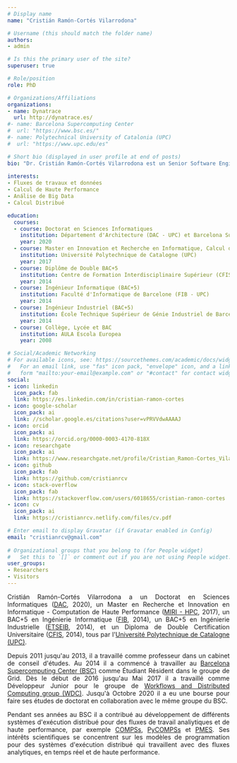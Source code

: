 ```yaml
---
# Display name
name: "Cristián Ramón-Cortés Vilarrodona"

# Username (this should match the folder name)
authors:
- admin

# Is this the primary user of the site?
superuser: true

# Role/position
role: PhD

# Organizations/Affiliations
organizations:
- name: Dynatrace
  url: http://dynatrace.es/
#- name: Barcelona Supercomputing Center
#  url: "https://www.bsc.es/"
#- name: Polytechnical University of Catalonia (UPC)
#  url: "https://www.upc.edu/es"

# Short bio (displayed in user profile at end of posts)
bio: "Dr. Cristián Ramón-Cortés Vilarrodona est un Senior Software Engineer pour Dynatrace." 
 
interests:   
- Fluxes de travaux et données
- Calcul de Haute Performance
- Análise de Big Data
- Calcul Distribué

education:
  courses:
  - course: Doctorat en Sciences Informatiques
    institution: Département d'Architecture (DAC - UPC) et Barcelona Supercomputing Center (BSC)
    year: 2020
  - course: Master en Innovation et Recherche en Informatique, Calcul de Haute Performance (MIRI - HPC)
    institution: Université Polytechnique de Catalogne (UPC)
    year: 2017
  - course: Diplôme de Double BAC+5
    institution: Centre de Formation Interdisciplinaire Supérieur (CFIS - UPC)
    year: 2014
  - course: Ingénieur Informatique (BAC+5)
    institution: Faculté d'Informatique de Barcelone (FIB - UPC)
    year: 2014
  - course: Ingénieur Industriel (BAC+5)
    institution: École Technique Supérieur de Génie Industriel de Barcelone (ETSEIB - UPC)
    year: 2014
  - course: Collège, Lycée et BAC
    institution: AULA Escola Europea
    year: 2008

# Social/Academic Networking
# For available icons, see: https://sourcethemes.com/academic/docs/widgets/#icons
#   For an email link, use "fas" icon pack, "envelope" icon, and a link in the
#   form "mailto:your-email@example.com" or "#contact" for contact widget.
social:
- icon: linkedin
  icon_pack: fab
  link: https://es.linkedin.com/in/cristian-ramon-cortes
- icon: google-scholar
  icon_pack: ai
  link: //scholar.google.es/citations?user=vPRVVdwAAAAJ
- icon: orcid
  icon_pack: ai
  link: https://orcid.org/0000-0003-4170-818X
- icon: researchgate
  icon_pack: ai
  link: https://www.researchgate.net/profile/Cristian_Ramon-Cortes_Vilarrodona
- icon: github
  icon_pack: fab
  link: https://github.com/cristianrcv
- icon: stack-overflow
  icon_pack: fab
  link: https://stackoverflow.com/users/6018655/cristian-ramon-cortes
- icon: cv
  icon_pack: ai
  link: https://cristianrcv.netlify.com/files/cv.pdf

# Enter email to display Gravatar (if Gravatar enabled in Config)
email: "cristianrcv@gmail.com"
  
# Organizational groups that you belong to (for People widget)
#   Set this to `[]` or comment out if you are not using People widget.  
user_groups:
- Researchers
- Visitors
---
```


<p align="justify">
Cristián Ramón-Cortés Vilarrodona a un Doctorat en Sciences Informatiques (<a href="http://www.ac.upc.edu/es" target="_blank">DAC</a>, 2020), un Master en Recherche et Innovation en Informatique - Computation de Haute Performance (<a href="https://masters.fib.upc.edu/masters/miri-high-performance-computing" target="_blank">MIRI - HPC</a>, 2017), un BAC+5 en Ingénierie Informatique (<a href="https://www.fib.upc.edu/" target="_blank">FIB</a>, 2014), un BAC+5 en Ingénierie Industrielle (<a href="https://etseib.upc.edu/ca" target="_blank">ETSEIB</a>, 2014), et un Diploma de Double Certification Universitaire (<a href="https://cfis.upc.edu/" target="_blank">CFIS</a>, 2014), tous par l'<a href="https://www.upc.edu/" target="_blank">Université Polytechnique de Catalogne (UPC)</a>.
</p>

<p align="justify">
Depuis 2011 jusqu'au 2013, il a travaillé comme professeur dans un cabinet de conseil d'études. Au 2014 il a commencé à travailler au <a href="https://www.bsc.es/" target="_blank">Barcelona Supercomputing Center (BSC)</a> comme Étudiant Résident dans le groupe de Grid. Dès le début de 2016 jusqu'au Mai 2017 il a travaillé comme Développeur Junior pour le groupe de <a href="https://www.bsc.es/discover-bsc/organisation/scientific-structure/workflows-and-distributed-computing" target="_blank">Workflows and Distributed Computing group (WDC)</a>. Jusqu'à Octobre 2020 il a eu une bourse pour faire ses études de doctorat en collaboration avec le même groupe du BSC.
</p>

<p align="justify">
Pendant ses années au BSC il a contribué au développement de différents systèmes d'exécution distribué pour des fluxes de travail analiytiques et de haute performance, par exemple <a href="http://compss.bsc.es" target="_blank">COMPSs</a>, <a href="http://compss.bsc.es" target="_blank">PyCOMPSs</a> et <a href="https://www.bsc.es/research-and-development/software-and-apps/software-list/pmes" target="_blank">PMES</a>. Ses intérêts scientifiques se concentrent sur les modèles de programmation pour des systèmes d'exécution distribué qui travaillent avec des fluxes analytiques, en temps réel et de haute performance. 
</p>
